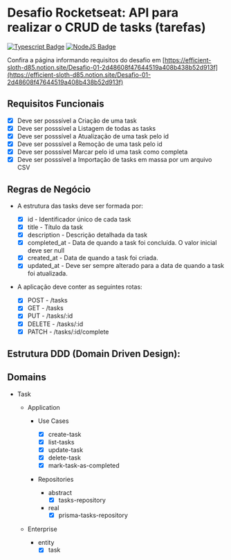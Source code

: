 # Desafio Rocketseat: API para realizar o CRUD de tasks (tarefas)

[![Typescript Badge](https://img.shields.io/badge/TypeScript-20232A?style=for-the-badge&logo=typescript&logoColor=007acd&link=https://gist.github.com/bruno-valero/302a8b36f8fb5749bd15866b523b315e)](https://gist.github.com/bruno-valero/302a8b36f8fb5749bd15866b523b315e)
[![NodeJS Badge](https://img.shields.io/badge/Node.js-20232A?style=for-the-badge&logo=node.js&logoColor=68a063&link=https://gist.github.com/bruno-valero/9c4167a53b05049712ee0333c5664904)](https://gist.github.com/bruno-valero/9c4167a53b05049712ee0333c5664904)

Confira a página informando requisitos do desafio em [https://efficient-sloth-d85.notion.site/Desafio-01-2d48608f47644519a408b438b52d913f](https://efficient-sloth-d85.notion.site/Desafio-01-2d48608f47644519a408b438b52d913f)

## Requisitos Funcionais

- [x] Deve ser posssível a Criação de uma task
- [x] Deve ser posssível a Listagem de todas as tasks
- [x] Deve ser posssível a Atualização de uma task pelo id
- [x] Deve ser posssível a Remoção de uma task pelo id
- [x] Deve ser posssível Marcar pelo id uma task como completa
- [x] Deve ser posssível a Importação de tasks em massa por um arquivo CSV

## Regras de Negócio

- A estrutura das tasks deve ser formada por:

  - [x] id - Identificador único de cada task
  - [x] title - Título da task
  - [x] description - Descrição detalhada da task
  - [x] completed_at - Data de quando a task foi concluída. O valor inicial deve ser null
  - [x] created_at - Data de quando a task foi criada.
  - [x] updated_at - Deve ser sempre alterado para a data de quando a task foi atualizada.

- A aplicação deve conter as seguintes rotas:
  - [x] POST - /tasks
  - [x] GET - /tasks
  - [x] PUT - /tasks/:id
  - [x] DELETE - /tasks/:id
  - [x] PATCH - /tasks/:id/complete

## Estrutura DDD (Domain Driven Design):

## Domains

- Task

  - Application

    - Use Cases

      - [x] create-task
      - [x] list-tasks
      - [x] update-task
      - [x] delete-task
      - [x] mark-task-as-completed

    - Repositories
      - abstract
        - [x] tasks-repository
      - real
        - [x] prisma-tasks-repository

  - Enterprise
    - entity
      - [x] task
